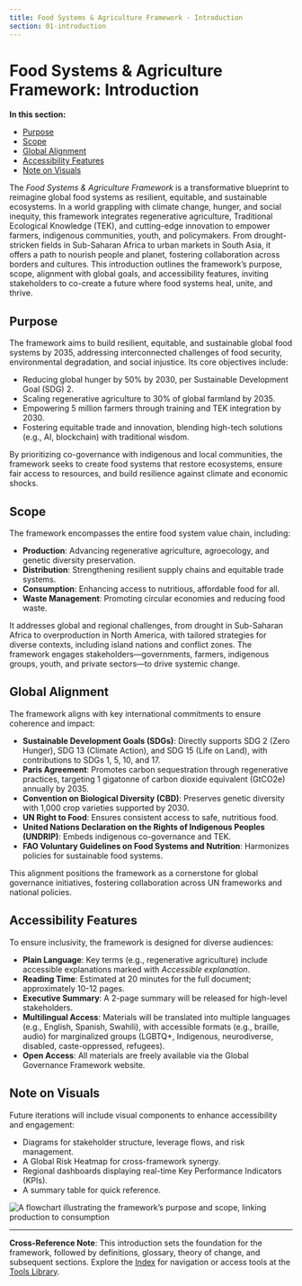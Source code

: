 ```yaml
---
title: Food Systems & Agriculture Framework - Introduction
section: 01-introduction
---
```


# Food Systems & Agriculture Framework: Introduction

**In this section:**
- [Purpose](#purpose)
- [Scope](#scope)
- [Global Alignment](#global-alignment)
- [Accessibility Features](#accessibility-features)
- [Note on Visuals](#note-on-visuals)

The *Food Systems & Agriculture Framework* is a transformative blueprint to reimagine global food systems as resilient, equitable, and sustainable ecosystems. In a world grappling with climate change, hunger, and social inequity, this framework integrates regenerative agriculture, Traditional Ecological Knowledge (TEK), and cutting-edge innovation to empower farmers, indigenous communities, youth, and policymakers. From drought-stricken fields in Sub-Saharan Africa to urban markets in South Asia, it offers a path to nourish people and planet, fostering collaboration across borders and cultures. This introduction outlines the framework’s purpose, scope, alignment with global goals, and accessibility features, inviting stakeholders to co-create a future where food systems heal, unite, and thrive.

## <a id="purpose"></a>Purpose
The framework aims to build resilient, equitable, and sustainable global food systems by 2035, addressing interconnected challenges of food security, environmental degradation, and social injustice. Its core objectives include:
- Reducing global hunger by 50% by 2030, per Sustainable Development Goal (SDG) 2.
- Scaling regenerative agriculture to 30% of global farmland by 2035.
- Empowering 5 million farmers through training and TEK integration by 2030.
- Fostering equitable trade and innovation, blending high-tech solutions (e.g., AI, blockchain) with traditional wisdom.

By prioritizing co-governance with indigenous and local communities, the framework seeks to create food systems that restore ecosystems, ensure fair access to resources, and build resilience against climate and economic shocks.

## <a id="scope"></a>Scope
The framework encompasses the entire food system value chain, including:
- **Production**: Advancing regenerative agriculture, agroecology, and genetic diversity preservation.
- **Distribution**: Strengthening resilient supply chains and equitable trade systems.
- **Consumption**: Enhancing access to nutritious, affordable food for all.
- **Waste Management**: Promoting circular economies and reducing food waste.

It addresses global and regional challenges, from drought in Sub-Saharan Africa to overproduction in North America, with tailored strategies for diverse contexts, including island nations and conflict zones. The framework engages stakeholders—governments, farmers, indigenous groups, youth, and private sectors—to drive systemic change.

## <a id="global-alignment"></a>Global Alignment
The framework aligns with key international commitments to ensure coherence and impact:
- **Sustainable Development Goals (SDGs)**: Directly supports SDG 2 (Zero Hunger), SDG 13 (Climate Action), and SDG 15 (Life on Land), with contributions to SDGs 1, 5, 10, and 17.
- **Paris Agreement**: Promotes carbon sequestration through regenerative practices, targeting 1 gigatonne of carbon dioxide equivalent (GtCO2e) annually by 2035.
- **Convention on Biological Diversity (CBD)**: Preserves genetic diversity with 1,000 crop varieties supported by 2030.
- **UN Right to Food**: Ensures consistent access to safe, nutritious food.
- **United Nations Declaration on the Rights of Indigenous Peoples (UNDRIP)**: Embeds indigenous co-governance and TEK.
- **FAO Voluntary Guidelines on Food Systems and Nutrition**: Harmonizes policies for sustainable food systems.

This alignment positions the framework as a cornerstone for global governance initiatives, fostering collaboration across UN frameworks and national policies.

## <a id="accessibility-features"></a>Accessibility Features
To ensure inclusivity, the framework is designed for diverse audiences:
- **Plain Language**: Key terms (e.g., regenerative agriculture) include accessible explanations marked with *Accessible explanation*.
- **Reading Time**: Estimated at 20 minutes for the full document; approximately 10-12 pages.
- **Executive Summary**: A 2-page summary will be released for high-level stakeholders.
- **Multilingual Access**: Materials will be translated into multiple languages (e.g., English, Spanish, Swahili), with accessible formats (e.g., braille, audio) for marginalized groups (LGBTQ+, Indigenous, neurodiverse, disabled, caste-oppressed, refugees).
- **Open Access**: All materials are freely available via the Global Governance Framework website.

## <a id="note-on-visuals"></a>Note on Visuals
Future iterations will include visual components to enhance accessibility and engagement:
- Diagrams for stakeholder structure, leverage flows, and risk management.
- A Global Risk Heatmap for cross-framework synergy.
- Regional dashboards displaying real-time Key Performance Indicators (KPIs).
- A summary table for quick reference.

![A flowchart illustrating the framework’s purpose and scope, linking production to consumption](/images/frameworks/food-systems/global-citizenship-diagram.svg)

---

**Cross-Reference Note**: This introduction sets the foundation for the framework, followed by definitions, glossary, theory of change, and subsequent sections. Explore the [Index](/frameworks/docs/implementation/food-systems) for navigation or access tools at the [Tools Library](/frameworks/tools/food-systems).
